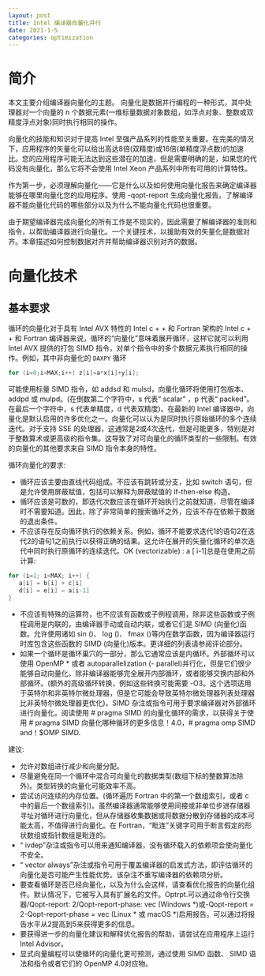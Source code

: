 ```yaml
---
layout: post
title: Intel 编译器向量化并行
date: 2021-1-5
categories: optimization
---
```


# 简介

本文主要介绍编译器向量化的主题。
向量化是数据并行编程的一种形式，其中处理器对一个向量的 n 个数据元素(一维标量数据对象数组，如浮点对象、整数或双精度浮点对象)同时执行相同的操作。

向量化的技能和知识对于提高 Intel 至强产品系列的性能至关重要。在完美的情况下，应用程序的矢量化可以给出高达8倍(双精度)或16倍(单精度浮点数)的加速比。您的应用程序可能无法达到这些潜在的加速，但是需要明确的是，如果您的代码没有向量化，那么它将不会使用 Intel Xeon 产品系列中所有可用的计算特性。

作为第一步，必须理解向量化——它是什么以及如何使用向量化报告来确定编译器能够在哪里向量化您的应用程序。使用 -qopt-report 生成向量化报告。了解编译器不能向量化代码的哪些部分以及为什么不能向量化代码也很重要。

由于期望编译器完成向量化的所有工作是不现实的，因此需要了解编译器的准则和指令，以帮助编译器进行向量化。一个关键技术，以援助有效的矢量化是数据对齐。本章描述如何控制数据对齐并帮助编译器识别对齐的数据。

# 向量化技术

## 基本要求

循环的向量化对于具有 Intel AVX 特性的 Intel c + + 和 Fortran 架构的 Intel c + + 和 Fortran 编译器来说，循环的“向量化”意味着展开循环，这样它就可以利用 Intel AVX 提供的打包 SIMD 指令，对单个指令中的多个数据元素执行相同的操作。例如，其中非向量化的 ``DAXPY`` 循环

```c++
for (i=0;i<MAX;i++) z[i]=a*x[i]+y[i]; 
```

可能使用标量 SIMD 指令，如 addsd 和 mulsd，向量化循环将使用打包版本、 addpd 或 mulpd。(在倒数第二个字符中，s 代表“ scalar” ，p 代表“ packed”。在最后一个字符中，s 代表单精度，d 代表双精度)。在最新的 Intel 编译器中，向量化是默认启用的许多优化之一。向量化可以认为是同时执行原始循环的多个连续迭代。对于支持 SSE 的处理器，这通常是2或4次迭代，但是可能更多，特别是对于整数算术或更高级的指令集。这导致了对可向量化的循环类型的一些限制。有效的向量化的其他要求来自 SIMD 指令本身的特性。

循环向量化的要求: 

* 循环应该主要由直线代码组成。不应该有跳转或分支，比如 switch 语句，但是允许使用屏蔽赋值，包括可以解释为屏蔽赋值的 if-then-else 构造。
* 循环应该是可数的，即迭代次数应该在循环开始执行之前就知道，尽管在编译时不需要知道。因此，除了非常简单的搜索循环之外，应该不存在依赖于数据的退出条件。
* 不应该存在反向循环执行的依赖关系。例如，循环不能要求迭代1的语句2在迭代2的语句1之前执行以获得正确的结果。这允许在展开的矢量化循环的单次迭代中同时执行原循环的连续迭代。OK (vectorizable) : a [ i-1]总是在使用之前计算:
```c++
for (i=1; i<MAX; i++) {
   a[i] = b[i] + c[i]
   d[i] = e[i] – a[i-1]
}
```
* 不应该有特殊的运算符，也不应该有函数或子例程调用，除非这些函数或子例程调用是内联的，由编译器手动或自动内联，或者它们是 SIMD (向量化)函数。允许使用诸如 sin ()、 log ()、 fmax ()等内在数学函数，因为编译器运行时库包含这些函数的 SIMD (向量化)版本。更详细的列表请参阅评论部分。
* 如果一个循环是循环巢穴的一部分，那么它通常应该是内循环。外部循环可以使用 OpenMP * 或者 autoparallelization (- parallel)并行化，但是它们很少能够自动向量化，除非编译器能够完全展开内部循环，或者能够交换内部和外部循环。(额外的高级循环转换，例如这些转换可能需要 -O3。这个选项适用于英特尔和非英特尔微处理器，但是它可能会导致英特尔微处理器列表处理器比非英特尔微处理器更优化)。SIMD 杂注或指令可用于要求编译器对外部循环进行向量化。阅读使用 # pragma SIMD 的向量化循环的需求，以获得关于使用 # pragma SIMD 向量化哪种循环的更多信息！4.0，# pragma omp SIMD and！$OMP SIMD.

建议:

* 允许对数组进行减少和向量分配。
* 尽量避免在同一个循环中混合可向量化的数据类型(数组下标的整数算法除外)。类型转换的向量化可能效率不高。
* 尝试访问连续的内存位置。(循环遍历 Fortran 中的第一个数组索引，或者 c 中的最后一个数组索引)。虽然编译器通常能够使用间接或非单位步进存储器寻址对循环进行向量化，但从存储器收集数据或将数据分散到存储器的成本可能太高，不值得进行向量化。在 Fortran，“毗连”关键字可用于断言假定的形状数组或指针数组是毗连的。
* “ ivdep”杂注或指令可以用来通知编译器，没有循环载入的依赖项会使向量化不安全。
* “ vector always”杂注或指令可用于覆盖编译器的启发式方法，即评估循环的向量化是否可能产生性能优势。该杂注不重写编译器的依赖项分析。
* 要查看循环是否已经向量化，以及为什么会这样，请查看优化报告的向量化组件。默认情况下，它被写入具有扩展名的文件。Optrpt.可以通过命令行交换器/Qopt-report: 2/Qopt-report-phase: vec (Windows *)或-Qopt-report = 2-Qopt-report-phase = vec (Linux * 或 macOS *)启用报告。可以通过将报告水平从2提高到5来获得更多的信息。
* 要获得进一步的向量化建议和解释优化报告的帮助，请尝试在应用程序上运行 Intel Advisor。
* 显式向量编程可以使循环的向量化更可预测，通过使用 SIMD 函数、 SIMD 语法和指令或者它们的 OpenMP 4.0对应物。
